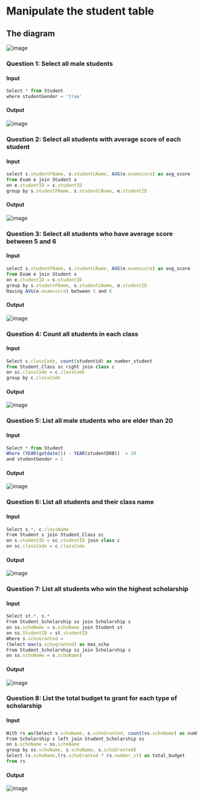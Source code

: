 # Manipulate the student table
## The diagram
![image](https://user-images.githubusercontent.com/98060506/197295046-1d05c06e-7e80-4237-b19b-c7cfc9bce6a0.png)
### Question 1: Select all male students
#### Input
```js
Select * from Student
where studentGender = 'true'
```
#### Output
![image](https://user-images.githubusercontent.com/98060506/197295653-25a3315e-8551-4af8-9772-8c557e96495b.png)

### Question 2: Select all students with average score of each student
#### Input
```js
select s.studentFName, s.studentLName, AVG(e.examscore) as avg_score
from Exam e join Student s
on e.studentID = s.studentID
group by s.studentFName, s.studentLName, e.studentID
```
#### Output
![image](https://user-images.githubusercontent.com/98060506/197295994-7b12dc26-f767-4d34-9a00-3ed674aa5052.png)

### Question 3: Select all students who have average score between 5 and 6
#### Input
```js
select s.studentFName, s.studentLName, AVG(e.examscore) as avg_score
from Exam e join Student s
on e.studentID = s.studentID
group by s.studentFName, s.studentLName, e.studentID
Having AVG(e.examscore) between 5 and 6
```
#### Output
![image](https://user-images.githubusercontent.com/98060506/197296134-37e4d332-6b80-436e-8f98-cda58e4ee668.png)

### Question 4: Count all students in each class
#### Input
```js
Select c.classCode, count(studentid) as number_student
from Student_Class sc right join class c
on sc.classCode = c.classCode
group by c.classCode
```
#### Output
![image](https://user-images.githubusercontent.com/98060506/197296253-cf440a98-b4dc-4944-a14c-960b4b60e315.png)
 ### Question 5: List all male students who are elder than 20
 #### Input
 ```js
 Select * from Student
Where (YEAR(getdate()) - YEAR(studentDOB))  > 20
and studentGender = 1
 ```
 #### Output
 ![image](https://user-images.githubusercontent.com/98060506/197296331-b5767e78-bcb2-434e-872f-06c270df597f.png)
### Question 6: List all students and their class name
#### Input 
```js 
Select s.*, c.className
From Student s join Student_Class sc
on s.studentID = sc.studentID join class c
on sc.classCode = c.classCode
```
#### Output
![image](https://user-images.githubusercontent.com/98060506/197296613-08726b39-a4ec-47cf-a4fb-0b4c2169c2ff.png)

### Question 7: List all students who win the highest scholarship
#### Input 
```js 
Select st.*, s.*
From Student_Scholarship ss join Scholarship s
on ss.schoName = s.schoName join Student st
on ss.StudentID = st.studentID
Where s.schoGranted = 
(Select max(s.schogranted) as max_scho
From Student_Scholarship ss join Scholarship s
on ss.schoName = s.schoName)
```
#### Output
![image](https://user-images.githubusercontent.com/98060506/197296702-c1d09320-2393-45f1-93bc-fe39ca374238.png)

### Question 8: List the total budget to grant for each type of scholarship
#### Input 
```js 
With rs as(Select s.schoName, s.schoGranted, count(ss.schoName) as number_st
From Scholarship s left join Student_Scholarship ss 
on s.schoName = ss.schoName
group by ss.schoName, s.schoName, s.schoGranted)
Select rs.schoName,(rs.schoGranted * rs.number_st) as total_budget
from rs
```
#### Output
![image](https://user-images.githubusercontent.com/98060506/197296801-dacad617-d35c-4980-8ae6-751b1e75352f.png)



